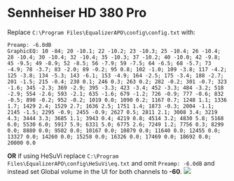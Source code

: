 # Sennheiser HD 380 Pro
Replace `C:\Program Files\EqualizerAPO\config\config.txt` with:
```
Preamp: -6.0dB
GraphicEQ: 10 -84; 20 -10.1; 22 -10.2; 23 -10.3; 25 -10.4; 26 -10.4; 28 -10.4; 30 -10.4; 32 -10.4; 35 -10.3; 37 -10.2; 40 -10.0; 42 -9.8; 45 -9.5; 49 -8.9; 52 -8.5; 56 -7.9; 59 -7.5; 64 -6.5; 68 -5.7; 73 -4.9; 78 -3.7; 83 -2.0; 89 -0.2; 95 0.8; 102 -1.0; 109 -3.8; 117 -4.2; 125 -3.8; 134 -5.3; 143 -6.1; 153 -4.9; 164 -2.5; 175 -3.4; 188 -2.7; 201 -1.5; 215 -0.4; 230 0.1; 246 0.3; 263 0.2; 282 -0.2; 301 -0.7; 323 -1.6; 345 -2.3; 369 -2.9; 395 -3.3; 423 -3.4; 452 -3.3; 484 -3.2; 518 -2.9; 554 -2.6; 593 -2.1; 635 -1.6; 679 -1.2; 726 -0.9; 777 -0.6; 832 -0.5; 890 -0.2; 952 -0.2; 1019 0.0; 1090 0.2; 1167 0.7; 1248 1.1; 1336 1.7; 1429 2.4; 1529 2.7; 1636 2.5; 1751 1.4; 1873 -0.3; 2004 -1.1; 2145 -1.5; 2295 -0.9; 2455 -0.9; 2627 0.5; 2811 2.1; 3008 3.4; 3219 4.3; 3444 3.3; 3685 1.1; 3943 0.4; 4219 0.8; 4514 3.2; 4830 5.8; 5168 6.0; 5530 6.0; 5917 5.9; 6331 5.0; 6775 2.6; 7249 1.2; 7756 0.3; 8299 0.0; 8880 0.0; 9502 0.0; 10167 0.0; 10879 0.0; 11640 0.0; 12455 0.0; 13327 0.0; 14260 0.0; 15258 0.0; 16326 0.0; 17469 0.0; 18692 0.0; 20000 0.0
```
**OR** if using HeSuVi replace `C:\Program Files\EqualizerAPO\config\HeSuVi\eq.txt` and omit `Preamp: -6.0dB` and instead set Global volume in the UI for both channels to **-60**.
![](https://raw.githubusercontent.com/jaakkopasanen/AutoEq/master/results/Headphone.com/innerfidelity/onear/Sennheiser%20HD%20380%20Pro/Sennheiser%20HD%20380%20Pro.png)
